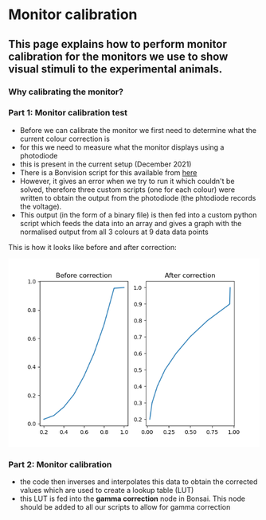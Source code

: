 # Monitor calibration

## This page explains how to perform monitor calibration for the monitors we use to show visual stimuli to the experimental animals.

### Why calibrating the monitor?

### Part 1: Monitor calibration test

- Before we can calibrate the monitor we first need to determine what the current colour correction is
- for this we need to measure what the monitor displays using a photodiode
- this is present in the current setup (December 2021)
- There is a Bonvision script for this available from [here](https://github.com/Schroeder-Lab/ExperimentalProtocols/blob/main/Bonvision/Maria/monitor_calibration/calibration_scripts_bonsai/GammaCalibration_Test.bonsai)
- However, it gives an error when we try to run it which couldn't be solved, therefore three custom scripts (one for each colour) were written to obtain the output from the photodiode (the phtodiode records the voltage).
- This output (in the form of a binary file) is then fed into a custom python script which feeds the data into an array and gives a graph with the normalised output from all 3 colours at 9 data data points

This is how it looks like before and after correction:

![corrected_output](https://github.com/Schroeder-Lab/ExperimentalProtocols/blob/main/Bonvision/Maria/monitor_calibration/corrected_output2.png)


### Part 2: Monitor calibration
- the code then inverses and interpolates this data to obtain the corrected values which are used to create a lookup table (LUT)
- this LUT is fed into the **gamma correction** node in Bonsai. This node should be added to all our scripts to allow for gamma correction

